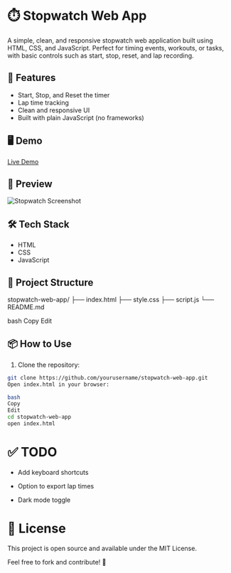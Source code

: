 # ⏱️ Stopwatch Web App

A simple, clean, and responsive stopwatch web application built using HTML, CSS, and JavaScript. Perfect for timing events, workouts, or tasks, with basic controls such as start, stop, reset, and lap recording.

## 🚀 Features

- Start, Stop, and Reset the timer
- Lap time tracking
- Clean and responsive UI
- Built with plain JavaScript (no frameworks)

## 🖥️ Demo

[Live Demo](#) <!-- Replace with your GitHub Pages or deployed link -->

## 📸 Preview

![Stopwatch Screenshot](screenshot.png) <!-- Add a screenshot in your repo and update this name -->

## 🛠️ Tech Stack

- HTML
- CSS
- JavaScript

## 📂 Project Structure

stopwatch-web-app/
├── index.html
├── style.css
├── script.js
└── README.md

bash
Copy
Edit

## 📦 How to Use

1. Clone the repository:

```bash
git clone https://github.com/yourusername/stopwatch-web-app.git
Open index.html in your browser:

bash
Copy
Edit
cd stopwatch-web-app
open index.html
```

# ✅ TODO
- Add keyboard shortcuts

- Option to export lap times

- Dark mode toggle

# 📄 License
This project is open source and available under the MIT License.

Feel free to fork and contribute! 🚧
